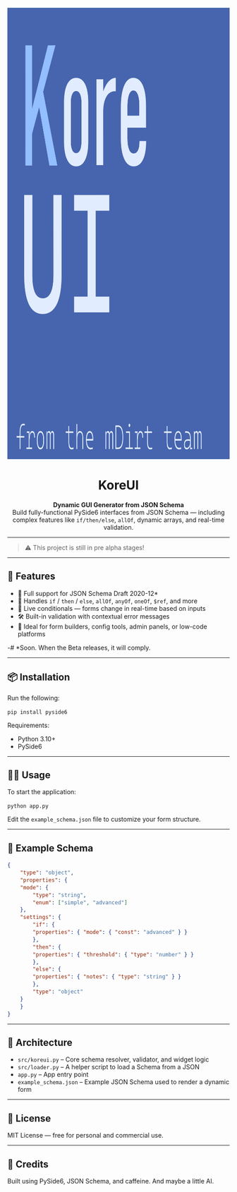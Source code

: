<p align="center">
  <img src="https://github.com/TheJupiterDev/KoreUI/blob/main/assets/logo.png" alt="KoreUI Logo" height="1024" />
</p>

<h1 align="center">KoreUI</h1>

<p align="center">
  <strong>Dynamic GUI Generator from JSON Schema</strong><br />
  Build fully-functional PySide6 interfaces from JSON Schema — including complex features like <code>if/then/else</code>, <code>allOf</code>, dynamic arrays, and real-time validation.
</p>

---

> ⚠️ This project is still in pre alpha stages!

---

## 🚀 Features

- 📄 Full support for JSON Schema Draft 2020-12*
- 🧩 Handles `if` / `then` / `else`, `allOf`, `anyOf`, `oneOf`, `$ref`, and more  
- 🧠 Live conditionals — forms change in real-time based on inputs  
- 🛠️ Built-in validation with contextual error messages  
- 🧪 Ideal for form builders, config tools, admin panels, or low-code platforms  

-# *Soon. When the Beta releases, it will comply.

---

## 📦 Installation

Run the following:

```pip install pyside6```

Requirements:

- Python 3.10+
- PySide6

---

## 🧑‍💻 Usage

To start the application:

```python app.py```

Edit the `example_schema.json` file to customize your form structure.

---

## 🧪 Example Schema
```json
{
    "type": "object",
    "properties": {
    "mode": {
        "type": "string",
        "enum": ["simple", "advanced"]
    },
    "settings": {
        "if": {
        "properties": { "mode": { "const": "advanced" } }
        },
        "then": {
        "properties": { "threshold": { "type": "number" } }
        },
        "else": {
        "properties": { "notes": { "type": "string" } }
        },
        "type": "object"
    }
    }
}
```

---

## 🧱 Architecture

- `src/koreui.py` – Core schema resolver, validator, and widget logic
- `src/loader.py` – A helper script to load a Schema from a JSON
- `app.py` – App entry point  
- `example_schema.json` – Example JSON Schema used to render a dynamic form  

---

## 📝 License

MIT License — free for personal and commercial use.

---

## 🙌 Credits

Built using PySide6, JSON Schema, and caffeine.
And maybe a little AI.
